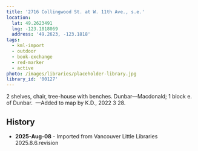 ```yaml
---
title: '2716 Collingwood St. at W. 11th Ave., s.e.'
location:
  lat: 49.2623491
  lng: -123.1818069
  address: '49.2623, -123.1818'
tags:
  - kml-import
  - outdoor
  - book-exchange
  - red-marker
  - active
photo: /images/libraries/placeholder-library.jpg
library_id: '00127'
---
```

2 shelves, chair, tree-house with benches.
Dunbar—Macdonald; 1 block e. of Dunbar. 
—Added to map by K.D., 2022 3 28. 

## History
- **2025-Aug-08** - Imported from Vancouver Little Libraries 2025.8.6.revision

